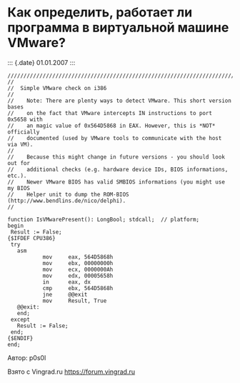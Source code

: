 Как определить, работает ли программа в виртуальной машине VMware?
==================================================================

::: {.date}
01.01.2007
:::

    //////////////////////////////////////////////////////////////////////////////// 
    // 
    //  Simple VMware check on i386 
    // 
    //    Note: There are plenty ways to detect VMware. This short version bases 
    //    on the fact that VMware intercepts IN instructions to port 0x5658 with 
    //    an magic value of 0x564D5868 in EAX. However, this is *NOT* officially 
    //    documented (used by VMware tools to communicate with the host via VM). 
    // 
    //    Because this might change in future versions - you should look out for 
    //    additional checks (e.g. hardware device IDs, BIOS informations, etc.). 
    //    Newer VMware BIOS has valid SMBIOS informations (you might use my BIOS 
    //    Helper unit to dump the ROM-BIOS (http://www.bendlins.de/nico/delphi). 
    // 
     
    function IsVMwarePresent(): LongBool; stdcall;  // platform; 
    begin 
     Result := False; 
    {$IFDEF CPU386} 
     try 
       asm 
               mov     eax, 564D5868h 
               mov     ebx, 00000000h 
               mov     ecx, 0000000Ah 
               mov     edx, 00005658h 
               in      eax, dx 
               cmp     ebx, 564D5868h 
               jne     @@exit 
               mov     Result, True 
       @@exit: 
       end; 
     except 
       Result := False; 
     end; 
    {$ENDIF} 
    end;

Автор: p0s0l

Взято с Vingrad.ru <https://forum.vingrad.ru>
